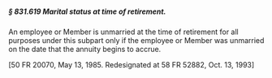 ##### § 831.619 Marital status at time of retirement. #####

An employee or Member is unmarried at the time of retirement for all purposes under this subpart only if the employee or Member was unmarried on the date that the annuity begins to accrue.

[50 FR 20070, May 13, 1985. Redesignated at 58 FR 52882, Oct. 13, 1993]